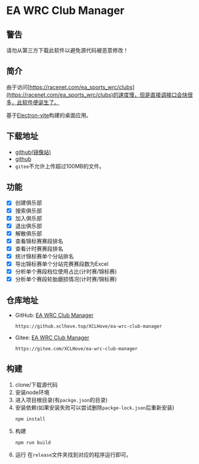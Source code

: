 # EA WRC Club Manager

## 警告

请勿从第三方下载此软件以避免源代码被恶意修改！

## 简介

由于访问[https://racenet.com/ea_sports_wrc/clubs](https://racenet.com/ea_sports_wrc/clubs)的速度慢，但是直接调接口会快很多，此软件便诞生了。

基于[Electron-vite](https://electron-vite.github.io)构建的桌面应用。

## 下载地址

- [github(镜像站)](https://github.xclhove.top/XCLHove/ea-wrc-club-manager/releases)
- [github](https://github.com/XCLHove/ea-wrc-club-manager/releases)
- `gitee`不允许上传超过100MB的文件。

## 功能

* [X] 创建俱乐部
* [X] 搜索俱乐部
* [X] 加入俱乐部
* [X] 退出俱乐部
* [X] 解散俱乐部
* [X] 查看锦标赛赛段排名
* [X] 查看计时赛赛段排名
* [X] 统计锦标赛单个分站排名
* [X] 导出锦标赛单个分站完赛赛段数为Excel
* [X] 分析单个赛段档位使用占比(计时赛/锦标赛)
* [X] 分析单个赛段轮胎磨损情况(计时赛/锦标赛)

## 仓库地址

- GitHub: [EA WRC Club Manager](https://github.xclhove.top/XCLHove/ea-wrc-club-manager)
   ```
   https://github.xclhove.top/XCLHove/ea-wrc-club-manager
   ```
- Gitee: [EA WRC Club Manager](https://gitee.com/XCLHove/ea-wrc-club-manager)
   ```
   https://gitee.com/XCLHove/ea-wrc-club-manager
   ```

## 构建

1. clone/下载源代码
2. 安装node环境
3. 进入项目根目录(有`packge.json`的目录)
4. 安装依赖(如果安装失败可以尝试删除`packge-lock.json`后重新安装)
    ```shell
    npm install
    ```
5. 构建
   ```shell
   npm run build
   ```
6. 运行
   在`release`文件夹找到对应的程序运行即可。